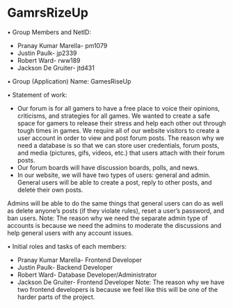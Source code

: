 # GamrsRizeUp

•	Group Members and NetID:
  -	Pranay Kumar Marella- pm1079
  -	Justin Paulk- jp2339
  -	Robert Ward- rww189
  -	Jackson De Gruiter- jtd431
  
•	Group (Application) Name: GamesRiseUp

•	Statement of work:
  - Our forum is for all gamers to have a free place to voice their opinions, criticisms, and strategies for all games. We wanted to create a safe space for gamers to  release their stress and help each other out through tough times in games. We require all of our website visitors to create a user account in order to view and post forum posts. The reason why we need a database is so that we can store user credentials, forum posts, and media (pictures, gifs, videos, etc.) that users attach with their forum posts. 
  -	Our forum boards will have discussion boards, polls, and news.
  -	In our website, we will have two types of users: general and admin. General users will be able to create a post, reply to other posts, and delete their own posts. 
 
Admins will be able to do the same things that general users can do as well as delete anyone’s posts (if they violate rules), reset a user’s password, and ban users. 
Note: The reason why we need the separate admin type of accounts is because we need the admins to moderate the discussions and help general users with any account issues.

•	Initial roles and tasks of each members:
  -	Pranay Kumar Marella- Frontend Developer
  -	Justin Paulk- Backend Developer
  -	Robert Ward- Database Developer/Administrator 
  -	Jackson De Gruiter- Frontend Developer
Note: The reason why we have two frontend developers is because we feel like this will be one of the harder parts of the project. 
